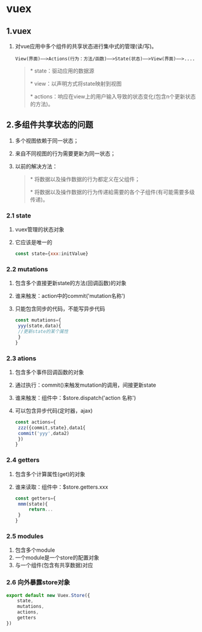 # vuex

## 1.vuex

1. 对vue应用中多个组件的共享状态进行集中式的管理(读/写)。

   ```vue
   View(界面)——>Actions(行为：方法/函数)——>State(状态)——>View(界面)——>....
   ```

   >\* state：驱动应用的数据源
   >
   >\* view：以声明方式将state映射到视图
   >
   >\* actions：响应在view上的用户输入导致的状态变化(包含n个更新状态的方法)。

## 2.多组件共享状态的问题

1. 多个视图依赖于同一状态；

2. 来自不同视图的行为需要更新为同一状态；

3. 以前的解决方法：

   >\* 将数据以及操作数据的行为都定义在父组件；
   >
   >\* 将数据以及操作数据的行为传递給需要的各个子组件(有可能需要多级传递)。

### 2.1 state

1. vuex管理的状态对象

2. 它应该是唯一的

   ```js
   const state={xxx:initValue}
   ```

### 2.2 mutations

1. 包含多个直接更新state的方法(回调函数)的对象

2. 谁来触发：action中的commit('mutation名称')

3. 只能包含同步的代码，不能写异步代码

   ```js
   const mutations={
   	yyy(state,data){
   	//更新state的某个属性
   	}
   }
   ```

### 2.3 ations

1. 包含多个事件回调函数的对象

2. 通过执行：commit()来触发mutation的调用，间接更新state

3. 谁来触发：组件中：$store.dispatch('action 名称')

4. 可以包含异步代码(定时器，ajax)

   ```js
   const actions={
   	zzz({commit,state},data1{
   	commit('yyy',data2)
   	})
   }
   ```

### 2.4 getters

1. 包含多个计算属性(get)的对象

2. 谁来读取：组件中：$store.getters.xxx

   ```js
   const getters={
   	mmm(state){
   		return...
   	}
   }
   ```

### 2.5 modules

1. 包含多个module
2. 一个module是一个store的配置对象
3. 与一个组件(包含有共享数据)对应

### 2.6 向外暴露store对象

```js
export default new Vuex.Store({
	state,
	mutations,
	actions,
	getters
})
```






